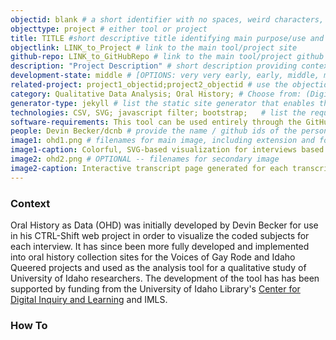 ```yaml
---
objectid: blank # a short identifier with no spaces, weird characters, etc.
objecttype: project # either tool or project
title: TITLE #short descriptive title identifying main purpose/use and possibly technology
objectlink: LINK_to_Project # link to the main tool/project site
github-repo: LINK_to_GitHubRepo # link to the main tool/project github repository, only if different
description: "Project Description" # short description providing contextual information about the uses, technologies, examples, tools, and/or category the recipe addresses 
development-state: middle # [OPTIONS: very very early, early, middle, mature, finished, sunset ]
related-project: project1_objectid;project2_objectid # use the objectid of the project that was built with this tool; if more than one, separate by semi-colon. 
category: Qualitative Data Analysis; Oral History; # Choose from: (Digital Collection; Institutional Repository; Research Guide; Qualitative Data Analysis; Oral History; Library Website; Critical Edition; OER; screwing-around;) or, if you have to, add a new one
generator-type: jekyll # list the static site generator that enables the tool 
technologies: CSV, SVG; javascript filter; bootstrap; 	# list the required technologies (broadly speaking) important to and/or necessary for your recipe; separate by semi-colon. Example: bootstrap;svg;
software-requirements: This tool can be used entirely through the GitHub.com web interface, and the generated website can be published via GitHub pages. To use the tool on a local computer, you would need to install Git, Ruby, and Jekyll. # Free text statement describing software installs required before getting started on a local computer.
people: Devin Becker/dcnb # provide the name / github ids of the person and/or people developing this recipe; separate multiple people by semi-colon
image1: ohd1.png # filenames for main image, including extension and folder
image1-caption: Colorful, SVG-based visualization for interviews based on coded subjects.  # caption for main image
image2: ohd2.png # OPTIONAL -- filenames for secondary image
image2-caption: Interactive transcript page generated for each transcript CSV. # OPTIONAL -- caption for secondary image
---
```


### Context

Oral History as Data (OHD) was initially developed by Devin Becker for use in his CTRL-Shift web project in order to visualize the coded subjects for each interview. It has since been more fully developed and implemented into oral history collection sites for the Voices of Gay Rode and Idaho Queered projects and used as the analysis tool for a qualitative study of University of Idaho researchers. The development of the tool has has been supported by funding from the University of Idaho Library's [Center for Digital Inquiry and Learning](http://cdil.lib.uidaho.edu) and IMLS.

### How To 

